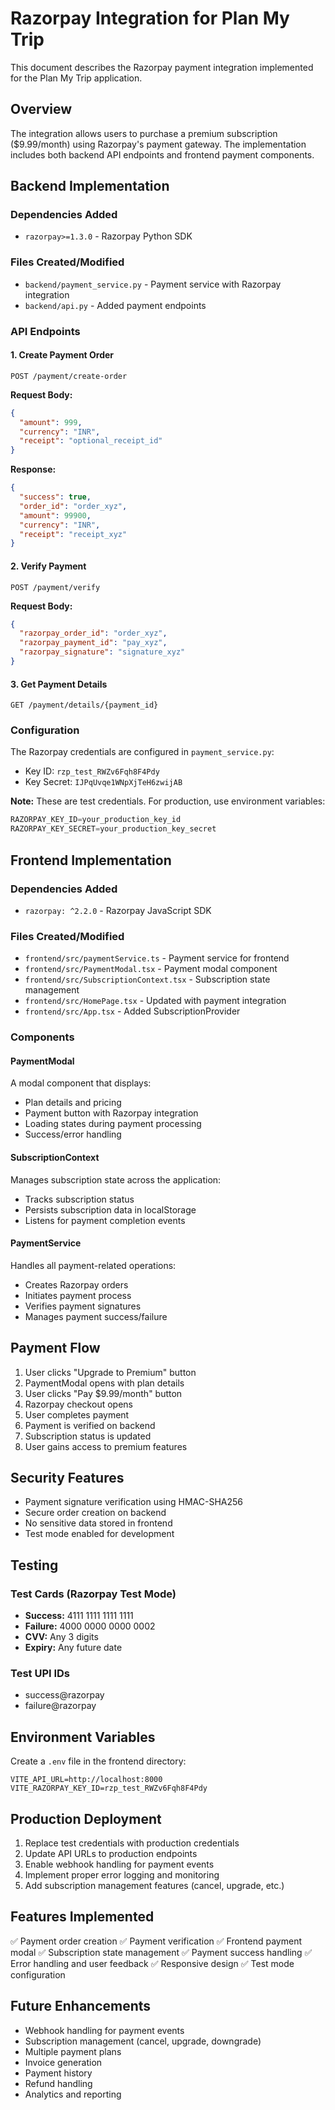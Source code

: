 # Razorpay Integration for Plan My Trip

This document describes the Razorpay payment integration implemented for the Plan My Trip application.

## Overview

The integration allows users to purchase a premium subscription ($9.99/month) using Razorpay's payment gateway. The implementation includes both backend API endpoints and frontend payment components.

## Backend Implementation

### Dependencies Added
- `razorpay>=1.3.0` - Razorpay Python SDK

### Files Created/Modified
- `backend/payment_service.py` - Payment service with Razorpay integration
- `backend/api.py` - Added payment endpoints

### API Endpoints

#### 1. Create Payment Order
```
POST /payment/create-order
```
**Request Body:**
```json
{
  "amount": 999,
  "currency": "INR",
  "receipt": "optional_receipt_id"
}
```

**Response:**
```json
{
  "success": true,
  "order_id": "order_xyz",
  "amount": 99900,
  "currency": "INR",
  "receipt": "receipt_xyz"
}
```

#### 2. Verify Payment
```
POST /payment/verify
```
**Request Body:**
```json
{
  "razorpay_order_id": "order_xyz",
  "razorpay_payment_id": "pay_xyz",
  "razorpay_signature": "signature_xyz"
}
```

#### 3. Get Payment Details
```
GET /payment/details/{payment_id}
```

### Configuration

The Razorpay credentials are configured in `payment_service.py`:
- Key ID: `rzp_test_RWZv6Fqh8F4Pdy`
- Key Secret: `IJPqUvqe1WNpXjTeH6zwijAB`

**Note:** These are test credentials. For production, use environment variables:
```python
RAZORPAY_KEY_ID=your_production_key_id
RAZORPAY_KEY_SECRET=your_production_key_secret
```

## Frontend Implementation

### Dependencies Added
- `razorpay: ^2.2.0` - Razorpay JavaScript SDK

### Files Created/Modified
- `frontend/src/paymentService.ts` - Payment service for frontend
- `frontend/src/PaymentModal.tsx` - Payment modal component
- `frontend/src/SubscriptionContext.tsx` - Subscription state management
- `frontend/src/HomePage.tsx` - Updated with payment integration
- `frontend/src/App.tsx` - Added SubscriptionProvider

### Components

#### PaymentModal
A modal component that displays:
- Plan details and pricing
- Payment button with Razorpay integration
- Loading states during payment processing
- Success/error handling

#### SubscriptionContext
Manages subscription state across the application:
- Tracks subscription status
- Persists subscription data in localStorage
- Listens for payment completion events

#### PaymentService
Handles all payment-related operations:
- Creates Razorpay orders
- Initiates payment process
- Verifies payment signatures
- Manages payment success/failure

## Payment Flow

1. User clicks "Upgrade to Premium" button
2. PaymentModal opens with plan details
3. User clicks "Pay $9.99/month" button
4. Razorpay checkout opens
5. User completes payment
6. Payment is verified on backend
7. Subscription status is updated
8. User gains access to premium features

## Security Features

- Payment signature verification using HMAC-SHA256
- Secure order creation on backend
- No sensitive data stored in frontend
- Test mode enabled for development

## Testing

### Test Cards (Razorpay Test Mode)
- **Success:** 4111 1111 1111 1111
- **Failure:** 4000 0000 0000 0002
- **CVV:** Any 3 digits
- **Expiry:** Any future date

### Test UPI IDs
- success@razorpay
- failure@razorpay

## Environment Variables

Create a `.env` file in the frontend directory:
```env
VITE_API_URL=http://localhost:8000
VITE_RAZORPAY_KEY_ID=rzp_test_RWZv6Fqh8F4Pdy
```

## Production Deployment

1. Replace test credentials with production credentials
2. Update API URLs to production endpoints
3. Enable webhook handling for payment events
4. Implement proper error logging and monitoring
5. Add subscription management features (cancel, upgrade, etc.)

## Features Implemented

✅ Payment order creation
✅ Payment verification
✅ Frontend payment modal
✅ Subscription state management
✅ Payment success handling
✅ Error handling and user feedback
✅ Responsive design
✅ Test mode configuration

## Future Enhancements

- Webhook handling for payment events
- Subscription management (cancel, upgrade, downgrade)
- Multiple payment plans
- Invoice generation
- Payment history
- Refund handling
- Analytics and reporting
